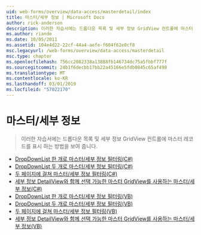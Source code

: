 ```yaml
---
uid: web-forms/overview/data-access/masterdetail/index
title: 마스터/세부 정보 | Microsoft Docs
author: rick-anderson
description: 이러한 자습서에는 드롭다운 목록 및 세부 정보 GridView 컨트롤에 마스터 레코드를 표시 하는 방법을 보여 줍니다.
ms.author: riande
ms.date: 10/05/2011
ms.assetid: 104e4d22-22cf-44a4-aefe-f604f62e0cf8
msc.legacyurl: /web-forms/overview/data-access/masterdetail
msc.type: chapter
ms.openlocfilehash: 756cc2082338a13888fb146734dc75a5fbbf777f
ms.sourcegitcommit: 24b1f6decbb17bb22a45166e5fdb0845c65af498
ms.translationtype: MT
ms.contentlocale: ko-KR
ms.lasthandoff: 03/01/2019
ms.locfileid: "57022170"
---
```

<a name="masterdetail"></a>마스터/세부 정보
====================
> 이러한 자습서에는 드롭다운 목록 및 세부 정보 GridView 컨트롤에 마스터 레코드를 표시 하는 방법을 보여 줍니다.


- [DropDownList 한 개로 마스터/세부 정보 필터링(C#)](master-detail-filtering-with-a-dropdownlist-cs.md)
- [DropDownList 두 개로 마스터/세부 정보 필터링(C#)](master-detail-filtering-with-two-dropdownlists-cs.md)
- [두 페이지에 걸쳐 마스터/세부 정보 필터링(C#)](master-detail-filtering-across-two-pages-cs.md)
- [세부 정보 DetailView와 함께 선택 가능한 마스터 GridView를 사용하는 마스터/세부 정보(C#)](master-detail-using-a-selectable-master-gridview-with-a-details-detailview-cs.md)
- [DropDownList 한 개로 마스터/세부 정보 필터링(VB)](master-detail-filtering-with-a-dropdownlist-vb.md)
- [DropDownList 두 개로 마스터/세부 정보 필터링(VB)](master-detail-filtering-with-two-dropdownlists-vb.md)
- [두 페이지에 걸쳐 마스터/세부 정보 필터링(VB)](master-detail-filtering-across-two-pages-vb.md)
- [세부 정보 DetailView와 함께 선택 가능한 마스터 GridView를 사용하는 마스터/세부 정보(VB)](master-detail-using-a-selectable-master-gridview-with-a-details-detailview-vb.md)
